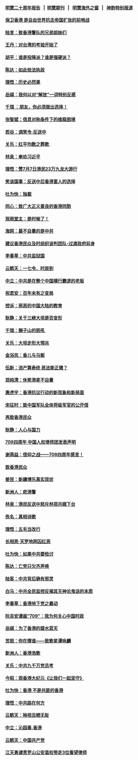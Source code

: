 #### [明慧二十周年报告](https://github.com/gfw-breaker/mh-reports/blob/master/README.md?t=07191521) &nbsp;&nbsp;|&nbsp;&nbsp;[明慧期刊](https://github.com/gfw-breaker/mh-qikan) &nbsp;&nbsp;|&nbsp;&nbsp; [明慧海外之窗](https://github.com/gfw-breaker/mh-news/blob/master/README.md?t=07191521) &nbsp;&nbsp;|&nbsp;&nbsp; [神韵特别报道](https://github.com/gfw-breaker/mh-news/blob/master/shenyun.md?t=07191521) 

#### [保卫香港 是自由世界抗击帝国扩张的前哨战](../pages/nsc993/n11393186.md?t=07191521) 

#### [陆言：致香港警队的兄弟姐妹们](../pages/nsc993/n11392281.md?t=07191521) 

#### [王丹：对台湾的考验开始了](../pages/nsc993/n11391258.md?t=07191521) 

#### [胡平：谁是投降派？谁是强硬派？](../pages/nsc993/n11391224.md?t=07191521) 

#### [陈达：如此依法执政](../pages/nsc993/n11388999.md?t=07191521) 

#### [理悟：历史必然果](../pages/nsc993/n11388741.md?t=07191521) 

#### [岳祺：我何以对“解放”一词特别反感](../pages/nsc993/n11385696.md?t=07191521) 

#### [千瑞 ：朋友，你必须做出选择！](../pages/nsc993/n11384949.md?t=07191521) 

#### [张智斌：信息对称条件下的维稳困境](../pages/nsc993/n11384812.md?t=07191521) 

#### [若谷：调笑令‧反送中](../pages/nsc993/n11383745.md?t=07191521) 

#### [关乐：红平均数之葬歌 ](../pages/nsc993/n11383498.md?t=07191521) 

#### [林泉：奉劝习近平](../pages/nsc993/n11383487.md?t=07191521) 

#### [理悟：赞7月7日港民23万九龙大游行](../pages/nsc993/n11383473.md?t=07191521) 

#### [笑谈国事：反送中后香港富人的选择](../pages/nsc993/n11382020.md?t=07191521) 

#### [吐为快：独裁](../pages/nsc993/n11382755.md?t=07191521) 

#### [同心：致广大正义善良的香港同胞](../pages/nsc993/n11382745.md?t=07191521) 

#### [观雨堂主：是时候了！](../pages/nsc993/n11382737.md?t=07191521) 

#### [海网：最不自量的是中共](../pages/nsc993/n11380440.md?t=07191521) 

#### [建议香港民众及时组织谈判团队-过渡政府前身](../pages/nsc993/n11379909.md?t=07191521) 

#### [李春草：中共监狱国](../pages/nsc993/n11378989.md?t=07191521) 

#### [云鹤天：一七令．时辰到](../pages/nsc993/n11379260.md?t=07191521) 

#### [中立：中共是在整个中国横行霸道的老板](../pages/nsc993/n11378382.md?t=07191521) 

#### [祝君安：百年未有之变局](../pages/nsc993/n11378376.md?t=07191521) 

#### [控诉：邪恶的中国大陆的教育](../pages/nsc993/n11378344.md?t=07191521) 

#### [耿静：关于三峡大坝是否变形](../pages/nsc993/n11375879.md?t=07191521) 

#### [千瑞：狮子山的怒吼 ](../pages/nsc993/n11375644.md?t=07191521) 

#### [关乐：大坝走形大预兆](../pages/nsc993/n11375629.md?t=07191521) 

#### [金浴凤：香儿与马贩](../pages/nsc993/n11375580.md?t=07191521) 

#### [伍新：流产算寿终  恶法能正寝？](../pages/nsc993/n11375581.md?t=07191521) 

#### [郑纯清：休笑港星不自量](../pages/nsc993/n11375555.md?t=07191521) 

#### [惠虎宇：香港抗议行动的新现象和新局面](../pages/nsc993/n11375501.md?t=07191521) 

#### [宋征时：致中国军队全体将级军官的公开信](../pages/nsc993/n11373354.md?t=07191521) 

#### [再致香港民众](../pages/nsc993/n11373870.md?t=07191521) 

#### [耿静：人心与国力](../pages/nsc993/n11373759.md?t=07191521) 

#### [709四周年 中国人权律师团发表声明](../pages/nsc993/n11373565.md?t=07191521) 

#### [谢燕益：信仰之战——709四周年感言！](../pages/nsc993/n11373388.md?t=07191521) 

#### [致香港民众](../pages/nsc993/n11373286.md?t=07191521) 

#### [姜民：新疆博乐真实现状](../pages/nsc993/n11371223.md?t=07191521) 

#### [新洲人：悲港警](../pages/nsc993/n11371174.md?t=07191521) 

#### [林泉：港民反送中怒斥林郑月娥下台](../pages/nsc993/n11370676.md?t=07191521) 

#### [佚名：真相诗歌](../pages/nsc993/n11370666.md?t=07191521) 

#### [理悟：五毛当改行](../pages/nsc993/n11369314.md?t=07191521) 

#### [长相思‧天罗地网囚红恶](../pages/nsc993/n11368444.md?t=07191521) 

#### [吐为快：如果中共要检讨](../pages/nsc993/n11368441.md?t=07191521) 

#### [陈达：亡党只欠齐声唤](../pages/nsc993/n11367838.md?t=07191521) 

#### [陆客：中共背后确有邪灵](../pages/nsc993/n11365263.md?t=07191521) 

#### [白马：中共全民监控反揭其无神论鬼话的本质](../pages/nsc993/n11365236.md?t=07191521) 

#### [李春草：香港地下党之暴动](../pages/nsc993/n11365210.md?t=07191521) 

#### [阮吉安漫画“709”：我为何关心中国时政](../pages/nsc993/n11362127.md?t=07191521) 

#### [岳祺：为了香港的碧水蓝天](../pages/nsc993/n11362627.md?t=07191521) 

#### [苦胆：你在撑谁——致歌星谭咏麟](../pages/nsc993/n11361348.md?t=07191521) 

#### [新洲人：香港浩歌](../pages/nsc993/n11361334.md?t=07191521) 

#### [关乐：中共九千万党员考](../pages/nsc993/n11361304.md?t=07191521) 

#### [今昭：观香港大纪元《让我们一起坚守》](../pages/nsc993/n11361244.md?t=07191521) 

#### [吐为快：香港  不是共匪的香港](../pages/nsc993/n11360918.md?t=07191521) 

#### [理悟：中共路在何方](../pages/nsc993/n11360509.md?t=07191521) 

#### [云鹤天：殃视丑陋无耻](../pages/nsc993/n11358872.md?t=07191521) 

#### [中立：沁园春.香港](../pages/nsc993/n11358843.md?t=07191521) 

#### [云鹤天：中国共产党](../pages/nsc993/n11356465.md?t=07191521) 

#### [江天勇谴责罗山公安滥权带走3位看望律师](../pages/nsc993/n11356042.md?t=07191521) 

